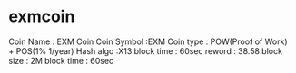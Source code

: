 # exmcoin

Coin Name : EXM Coin
Coin Symbol :EXM
Coin type : POW(Proof of Work) + POS(1% 1/year)
Hash algo :X13
block time : 60sec 
reword : 38.58
block size : 2M
block time : 60sec
